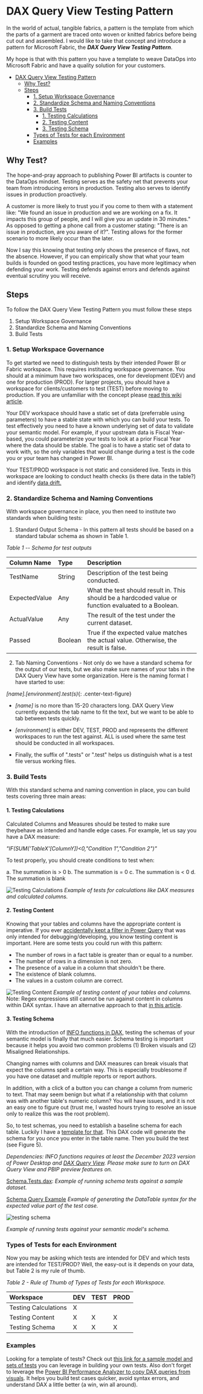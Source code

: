 
# DAX Query View Testing Pattern
In the world of actual, tangible fabrics, a pattern is the template from which the parts of a garment are traced onto woven or knitted fabrics before being cut out and assembled. I would like to take that concept and introduce a pattern for Microsoft Fabric, the ***DAX Query View Testing Pattern***.

My hope is that with this pattern you have a template to weave DataOps into Microsoft Fabric and have a quality solution for your customers.

- [DAX Query View Testing Pattern](#dax-query-view-testing-pattern)
  - [Why Test?](#why-test)
  - [Steps](#steps)
    - [1. Setup Workspace Governance](#1-setup-workspace-governance)
    - [2. Standardize Schema and Naming Conventions](#2-standardize-schema-and-naming-conventions)
    - [3. Build Tests](#3-build-tests)
      - [1. Testing Calculations](#1-testing-calculations)
      - [2. Testing Content](#2-testing-content)
      - [3. Testing Schema](#3-testing-schema)
    - [Types of Tests for each Environment](#types-of-tests-for-each-environment)
    - [Examples](#examples)
  
## Why Test?

The hope-and-pray approach to publishing Power BI artifacts is counter to the DataOps mindset. Testing serves as the safety net that prevents your team from introducing errors in production. Testing also serves to identify issues in production proactively.

A customer is more likely to trust you if you come to them with a statement like: "We found an issue in production and we are working on a fix. It impacts this group of people, and I will give you an update in 30 minutes." As opposed to getting a phone call from a customer stating: "There is an issue in production, are you aware of it?". Testing allows for the former scenario to more likely occur than the later.

Now I say this knowing that testing only shows the presence of flaws, not the absence. However, if you can empirically show that what your team builds is founded on good testing practices, you have more legitimacy when defending your work. Testing defends against errors and defends against eventual scrutiny you will receive.

## Steps

To follow the DAX Query View Testing Pattern you must follow these steps

1.	Setup Workspace Governance
2.	Standardize Schema and Naming Conventions
3.	Build Tests

### 1. Setup Workspace Governance

To get started we need to distinguish tests by their intended Power BI or Fabric workspace. This requires instituting workspace governance. You should at a minimum have two workspaces, one for development (DEV) and one for production (PROD). For larger projects, you should have a workspace for clients/customers to test (TEST) before moving to production. If you are unfamiliar with the concept please <a href="https://en.wikipedia.org/wiki/Deployment_environment" target="_blank">read this wiki article</a>.

Your DEV workspace should have a static set of data (preferrable using parameters) to have a stable state with which you can build your tests. To test effectively you need to have a known underlying set of data to validate your semantic model. For example, if your upstream data is Fiscal Year-based, you could parameterize your tests to look at a prior Fiscal Year where the data should be stable. The goal is to have a static set of data to work with, so the only variables that would change during a test is the code you or your team has changed in Power BI.

Your TEST/PROD workspace is not static and considered live. Tests in this workspace are looking to conduct health checks (is there data in
the table?) and identify <a href="https://kerski.tech/bringing-dataops-to-power-bi-part15/" target="_blank"> data drift.</a>

### 2. Standardize Schema and Naming Conventions

With workspace governance in place, you then need to institute two standards when building tests:

1) Standard Output Schema - In this pattern all tests should be based on a standard tabular schema as shown in Table 1.

*Table 1 -- Schema for test outputs*

| Column Name | Type | Description | 
|:-----------------------------|:-------------|:------------------|
|TestName| String| Description of the test being conducted.|
|ExpectedValue| Any|What the test should result in. This should be a hardcoded value or function evaluated to a Boolean.|
|ActualValue| Any|The result of the test under the current dataset.|
|Passed| Boolean|True if the expected value matches the actual value. Otherwise, the result is false.|

2) Tab Naming Conventions - Not only do we have a standard schema for the output of our tests, but we also make sure names of your tabs in the DAX Query View have some organization. Here is the naming format I have started to use:

*[name].[environment].test(s)*{: .center-text-figure}

- *[name]* is no more than 15-20 characters long. DAX Query View currently expands the tab name to fit the text, but we want to be able to tab between tests quickly.

- *[environment]* is either DEV, TEST, PROD and represents the different workspaces to run the test against. ALL is used where the same test should be conducted in all workspaces.

- Finally, the suffix of ".tests" or ".test" helps us distinguish what is a test file versus working files.


### 3. Build Tests

With this standard schema and naming convention in place, you can build tests covering three main areas:

#### 1. Testing Calculations

Calculated Columns and Measures should be tested to make sure theybehave as intended and handle edge cases. For example, let us say you have a DAX measure:

*"IF(SUM('TableX'[ColumnY])<0,"Condition 1","Condition 2")"*

To test properly, you should create conditions to
test when:

a.  The summation is > 0
b.  The summation is = 0
c.  The summation is < 0
d.  The summation is blank

![Testing Calculations](../documentation/images/testing-calculations.png)
*Example of tests for calculations like DAX measures and calculated columns.*

#### 2. Testing Content

Knowing that your tables and columns have the appropriate content is imperative. If you ever <a href="https://youtube.com/shorts/uTqHvxE6208?feature=share" target="_blank">accidentally kept a filter in Power Query</a> that was only intended for debugging/developing, you know testing content is important. Here are some tests you could run with this pattern:

-   The number of rows in a fact table is greater than or equal to a number.
-   The number of rows in a dimension is not zero.
-   The presence of a value in a column that shouldn't be there.
-   The existence of blank columns.
-   The values in a custom column are correct.

![Testing Content](../documentation/images/testing-content.png)
*Example of testing content of your tables and columns.*
Note: Regex expressions still cannot be run against content in columns within DAX syntax. I have an alternative approach to that <a href="https://www.kerski.tech/bringing-dataops-to-power-bi-part23/" target="_blank">in this article</a>.


#### 3. Testing Schema
With the introduction of <a href="https://powerbi.microsoft.com/en-us/blog/dax-query-view-introduces-new-info-dax-functions/" target="_blank">INFO functions in
DAX</a>, testing the schemas of your semantic model is finally that much easier. Schema testing is important because it helps you avoid two common problems (1) Broken visuals and (2) Misaligned Relationships.

Changing names with columns and DAX measures can break visuals that expect the columns spelt a certain way. This is especially troublesome if you have one dataset and multiple reports or report authors.

In addition, with a click of a button you can change a column from numeric to text. That may seem benign but what if a relationship with that column was with another table's numeric column? You will have
issues, and it is not an easy one to figure out (trust me, I wasted hours trying to resolve an issue only to realize this was the root problem).

So, to test schemas, you need to establish a baseline schema for each table. Luckily I have a <a href="https://github.com/kerski/fabric-dataops-patterns/blob/main/Semantic%20Model/SampleModel.Dataset/DAXQueries/Schema%20Query%20Example.dax" target="_blank">template for that</a>. This DAX code will generate the schema for you once you enter in the table name. Then you build the test (see Figure 5).

*Dependencies: INFO functions requires at least the December 2023 version of Power Desktop and [DAX Query View](https://learn.microsoft.com/en-us/power-bi/transform-model/dax-query-view).  Please make sure to turn on DAX Query View and PBIP preview features on.*

[Schema.Tests.dax](../Semantic%20Model/SampleModel.Dataset/DAXQueries/Schema.Tests.dax): *Example of running schema tests against a sample dataset.*

[Schema Query Example](../Semantic%20Model/SampleModel.Dataset/DAXQueries/Schema%20Query%20Example.dax)
*Example of generating the DataTable syntax for the expected value part of the test case.*

![testing schema](../documentation/images/testing-schema.png)

*Example of running tests against your semantic model's schema.*

### Types of Tests for each Environment

Now you may be asking which tests are intended for DEV and which tests are intended for TEST/PROD? Well, the easy-out is it depends on your data, but Table 2 is my rule of thumb.

*Table 2 - Rule of Thumb of Types of Tests for each Workspace.*

| Workspace | DEV | TEST | PROD 
|:-----------------------------|:-------------|:------------------|:-------------|
| Testing Calculations |X||
| Testing Content|X|X|X|
| Testing Schema|X|X|X|

### Examples

Looking for a template of tests? Check out <a href="https://github.com/kerski/fabric-dataops-patterns/tree/main/Semantic%20Model" target="_blank">this link for a sample model and sets of tests</a> you can leverage in building your own tests. Also don't forget to leverage the <a href="https://youtu.be/YCs2_NLYlOc?si=fwvWQkui8veGzs5L&t=116" target="_blank">Power BI Performance Analyzer to copy DAX queries from visuals</a>. It helps you build test cases quicker, avoid syntax errors, and understand DAX a little better (a win, win all around).
